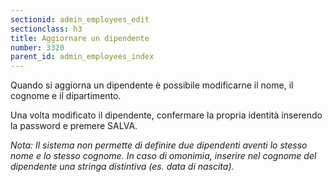 ```yaml
---
sectionid: admin_employees_edit
sectionclass: h3
title: Aggiornare un dipendente
number: 3320
parent_id: admin_employees_index
---
```

Quando si aggiorna un dipendente è possibile modificarne il nome, il cognome e il dipartimento. 

Una volta modificato il dipendente, confermare la propria identità inserendo la password e premere SALVA.

_Nota: Il sistema non permette di definire due dipendenti aventi lo stesso nome e lo stesso cognome. In caso di omonimia, inserire nel cognome del dipendente una stringa distintiva (es. data di nascita)._
